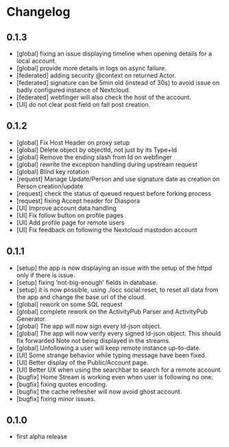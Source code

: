 # Changelog


## 0.1.3

- [global] fixing an issue displaying timeline when opening details for a local account.
- [global] provide more details in logs on async failure.
- [federated] adding security @context on returned Actor.
- [federated] signature can be 5min old (instead of 30s) to avoid issue on badly configured instance of Nextcloud.
- [federated] webfinger will also check the host of the account.
- [UI] do not clear post field on fail post creation. 


## 0.1.2

- [global] Fix Host Header on proxy setup
- [global] Delete object by objectId, not just by its Type+Id
- [global] Remove the ending slash from Id on webfinger
- [global] rewrite the exception handling during upstream request
- [global] Blind key rotation
- [request] Manage Update/Person and use signature date as creation on Person creation/update
- [request] check the status of queued request before forking process
- [request] fixing Accept header for Diaspora
- [UI] Improve account data handling
- [UI] Fix follow button on profile pages
- [UI] Add profile page for remote users
- [UI] Fix feedback on following the Nextcloud mastodon account


## 0.1.1

- [setup] the app is now displaying an issue with the setup of the httpd only if there is issue.
- [setup] fixing 'not-big-enough' fields in database.
- [setup] it is now possible, using ./occ social:reset, to reset all data from the app and change the base url of the cloud.
- [global] rework on some SQL request
- [global] complete rework on the ActivityPub Parser and ActivityPub Generator.
- [global] The app will now sign every ld-json object. 
- [global] The app will now verify every signed ld-json object. This should fix forwarded Note not being displayed in the streams.
- [global] Unfollowing a user will keep remote instance up-to-date.
- [UI] Some strange behavior while typing message have been fixed.
- [UI] Better display of the Public/Account page.
- [UI] Better UX when using the searchbar to search for a remote account. 
- [bugfix] Home Stream is working even when user is following no one.
- [bugfix] fixing quotes encoding.
- [bugfix] the cache refresher will now avoid ghost account.
- [bugfix] fixing minor issues.



## 0.1.0

- first alpha release
